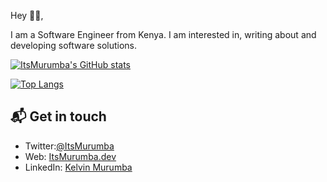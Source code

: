 Hey 👋🏻,

I am a Software Engineer from Kenya. I am interested in, writing about and developing software solutions.

[![ItsMurumba's GitHub stats](https://github-readme-stats.vercel.app/api?username=itsmurumba&count_private=true)](https://github.com/itsmurumba/github-readme-stats)

[![Top Langs](https://github-readme-stats.vercel.app/api/top-langs/?username=itsmurumba)](https://github.com/itsmurumba/github-readme-stats)



## 📬 Get in touch

- Twitter:[@ItsMurumba](https://twitter.com/ItsMurumba)
- Web: [ItsMurumba.dev](https://itsmurumba.dev)
- LinkedIn: [Kelvin Murumba](https://linkedin.com/in/kelvin-murumba-1301617b)
